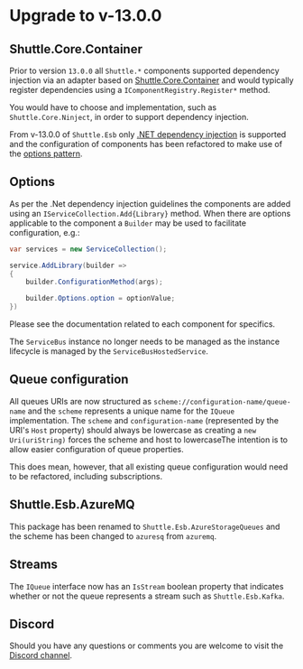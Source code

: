 # Upgrade to v-13.0.0

## Shuttle.Core.Container

Prior to version `13.0.0` all `Shuttle.*` components supported dependency injection via an adapter based on [Shuttle.Core.Container](https://github.com/Shuttle/Shuttle.Core.Container) and would typically register dependencies using a `IComponentRegistry.Register*` method.  

You would have to choose and implementation, such as `Shuttle.Core.Ninject`, in order to support dependency injection.

From v-13.0.0 of `Shuttle.Esb` only [.NET dependency injection](https://docs.microsoft.com/en-us/dotnet/core/extensions/dependency-injection) is supported and the configuration of components has been refactored to make use of the [options pattern](https://docs.microsoft.com/en-us/aspnet/core/fundamentals/configuration/options?view=aspnetcore-6.0).

## Options

As per the .Net dependency injection guidelines the components are added using an `IServiceCollection.Add{Library}` method.  When there are options applicable to the component a `Builder` may be used to facilitate configuration, e.g.:

```c#
var services = new ServiceCollection();

service.AddLibrary(builder =>
{
    builder.ConfigurationMethod(args);

    builder.Options.option = optionValue;
})
```

Please see the documentation related to each component for specifics.

The `ServiceBus` instance no longer needs to be managed as the instance lifecycle is managed by the `ServiceBusHostedService`.

## Queue configuration

All queues URIs are now structured as `scheme://configuration-name/queue-name` and the `scheme` represents a unique name for the `IQueue` implementation.  The `scheme` and `configuration-name` (represented by the URI's `Host` property) should always be lowercase as creating a `new Uri(uriString)` forces the scheme and host to lowercaseThe intention is to allow easier configuration of queue properties.

This does mean, however, that all existing queue configuration would need to be refactored, including subscriptions.

## Shuttle.Esb.AzureMQ

This package has been renamed to `Shuttle.Esb.AzureStorageQueues` and the scheme has been changed to `azuresq` from `azuremq`.

## Streams

The `IQueue` interface now has an `IsStream` boolean property that indicates whether or not the queue represents a stream such as `Shuttle.Esb.Kafka`.

## Discord

Should you have any questions or comments you are welcome to visit the [Discord channel](https://discord.gg/Q2yEsfht6f).